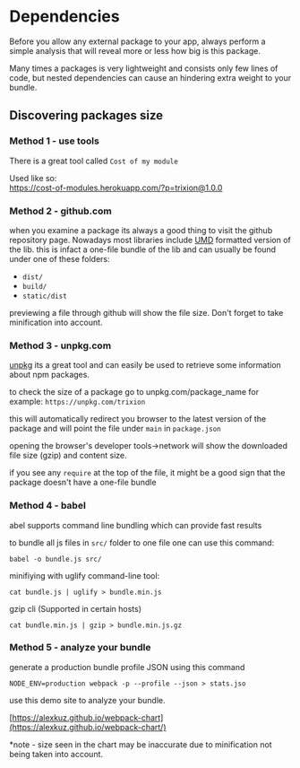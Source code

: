 # Dependencies

Before you allow any external package to your app, always perform a simple analysis
that will reveal more or less how big is this package.

Many times a packages is very lightweight and consists only few lines of code,
but nested dependencies can cause an hindering extra weight to your bundle.

## Discovering packages size

### Method 1 - use tools

There is a great tool called `Cost of my module`

Used like so:  
https://cost-of-modules.herokuapp.com/?p=trixion@1.0.0

### Method 2 - github.com

when you examine a package its always a good thing to visit the github
repository page.
Nowadays most libraries include [UMD](https://github.com/umdjs/umd) formatted version of the lib.
this is infact a one-file bundle of the lib and can usually be found under one of these folders:
 - `dist/`
 - `build/`
 - `static/dist`
 
 previewing a file through github will show the file size.
 Don't forget to take minification into account.
 
### Method 3 - unpkg.com

 [unpkg](https://unpkg.com/) its a great tool and can easily be used
 to retrieve some information about npm packages.
 
 to check the size of a package go to unpkg.com/package_name
 for example: `https://unpkg.com/trixion`
 
 this will automatically redirect you browser to the latest version of the package
 and will point the file under `main` in `package.json`

 opening the browser's developer tools->network will show the downloaded file size (gzip) and content size.

  if you see any `require` at the top of the file, it might be a good sign
  that the package doesn't have a one-file bundle
   

### Method 4 - babel

abel supports command line bundling which can provide fast results

to bundle all js files in `src/` folder to one file one can use this command:

    babel -o bundle.js src/
    
minifiying with uglify command-line tool:
    
    cat bundle.js | uglify > bundle.min.js

gzip cli (Supported in certain hosts)
  
    cat bundle.min.js | gzip > bundle.min.js.gz
    

### Method 5 - analyze your bundle

generate a production bundle profile JSON using this command

    NODE_ENV=production webpack -p --profile --json > stats.jso

use this demo site to analyze your bundle.

[https://alexkuz.github.io/webpack-chart](https://alexkuz.github.io/webpack-chart/)

*note - size seen in the chart may be inaccurate due to minification not
being taken into account.
